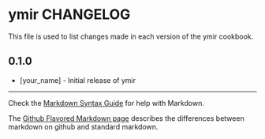 ymir CHANGELOG
==============

This file is used to list changes made in each version of the ymir cookbook.

0.1.0
-----
- [your_name] - Initial release of ymir

- - -
Check the [Markdown Syntax Guide](http://daringfireball.net/projects/markdown/syntax) for help with Markdown.

The [Github Flavored Markdown page](http://github.github.com/github-flavored-markdown/) describes the differences between markdown on github and standard markdown.
